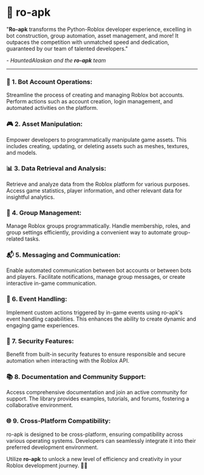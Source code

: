 # 🤖 ro-apk 

"**Ro-apk** transforms the Python-Roblox developer experience, excelling in bot construction, group automation, asset management, and more! It outpaces the competition with unmatched speed and dedication, guaranteed by our team of talented developers."

 *- HauntedAlaskan and the **ro-apk** team*

---
### 🤖 1. **Bot Account Operations:**
   Streamline the process of creating and managing Roblox bot accounts. Perform actions such as account creation, login management, and automated activities on the platform.

### 🎮 2. **Asset Manipulation:**
   Empower developers to programmatically manipulate game assets. This includes creating, updating, or deleting assets such as meshes, textures, and models.

### 📊 3. **Data Retrieval and Analysis:**
   Retrieve and analyze data from the Roblox platform for various purposes. Access game statistics, player information, and other relevant data for insightful analytics.

### 👥 4. **Group Management:**
   Manage Roblox groups programmatically. Handle membership, roles, and group settings efficiently, providing a convenient way to automate group-related tasks.

### 📬 5. **Messaging and Communication:**
   Enable automated communication between bot accounts or between bots and players. Facilitate notifications, manage group messages, or create interactive in-game communication.

### 🎉 6. **Event Handling:**
   Implement custom actions triggered by in-game events using ro-apk's event handling capabilities. This enhances the ability to create dynamic and engaging game experiences.

### 🔐 7. **Security Features:**
   Benefit from built-in security features to ensure responsible and secure automation when interacting with the Roblox API.

### 📚 8. **Documentation and Community Support:**
   Access comprehensive documentation and join an active community for support. The library provides examples, tutorials, and forums, fostering a collaborative environment.

### 🌐 9. **Cross-Platform Compatibility:**
   ro-apk is designed to be cross-platform, ensuring compatibility across various operating systems. Developers can seamlessly integrate it into their preferred development environment.

Utilize **ro-apk** to unlock a new level of efficiency and creativity in your Roblox development journey. 🚀🌟
